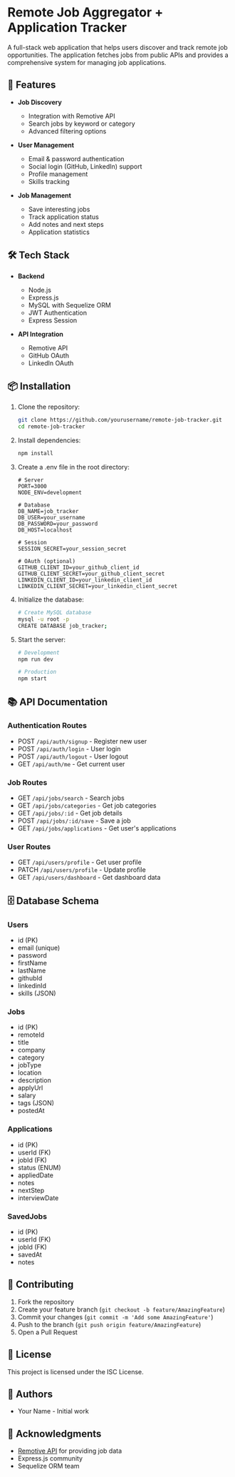 # Remote Job Aggregator + Application Tracker

A full-stack web application that helps users discover and track remote job opportunities. The application fetches jobs from public APIs and provides a comprehensive system for managing job applications.

## 🎯 Features

- **Job Discovery**
  - Integration with Remotive API
  - Search jobs by keyword or category
  - Advanced filtering options

- **User Management**
  - Email & password authentication
  - Social login (GitHub, LinkedIn) support
  - Profile management
  - Skills tracking

- **Job Management**
  - Save interesting jobs
  - Track application status
  - Add notes and next steps
  - Application statistics

## 🛠️ Tech Stack

- **Backend**
  - Node.js
  - Express.js
  - MySQL with Sequelize ORM
  - JWT Authentication
  - Express Session

- **API Integration**
  - Remotive API
  - GitHub OAuth
  - LinkedIn OAuth

## 📦 Installation

1. Clone the repository:
   ```bash
   git clone https://github.com/yourusername/remote-job-tracker.git
   cd remote-job-tracker
   ```

2. Install dependencies:
   ```bash
   npm install
   ```

3. Create a .env file in the root directory:
   ```env
   # Server
   PORT=3000
   NODE_ENV=development

   # Database
   DB_NAME=job_tracker
   DB_USER=your_username
   DB_PASSWORD=your_password
   DB_HOST=localhost

   # Session
   SESSION_SECRET=your_session_secret

   # OAuth (optional)
   GITHUB_CLIENT_ID=your_github_client_id
   GITHUB_CLIENT_SECRET=your_github_client_secret
   LINKEDIN_CLIENT_ID=your_linkedin_client_id
   LINKEDIN_CLIENT_SECRET=your_linkedin_client_secret
   ```

4. Initialize the database:
   ```bash
   # Create MySQL database
   mysql -u root -p
   CREATE DATABASE job_tracker;
   ```

5. Start the server:
   ```bash
   # Development
   npm run dev

   # Production
   npm start
   ```

## 📚 API Documentation

### Authentication Routes
- POST `/api/auth/signup` - Register new user
- POST `/api/auth/login` - User login
- POST `/api/auth/logout` - User logout
- GET `/api/auth/me` - Get current user

### Job Routes
- GET `/api/jobs/search` - Search jobs
- GET `/api/jobs/categories` - Get job categories
- GET `/api/jobs/:id` - Get job details
- POST `/api/jobs/:id/save` - Save a job
- GET `/api/jobs/applications` - Get user's applications

### User Routes
- GET `/api/users/profile` - Get user profile
- PATCH `/api/users/profile` - Update profile
- GET `/api/users/dashboard` - Get dashboard data

## 🗄️ Database Schema

### Users
- id (PK)
- email (unique)
- password
- firstName
- lastName
- githubId
- linkedinId
- skills (JSON)

### Jobs
- id (PK)
- remoteId
- title
- company
- category
- jobType
- location
- description
- applyUrl
- salary
- tags (JSON)
- postedAt

### Applications
- id (PK)
- userId (FK)
- jobId (FK)
- status (ENUM)
- appliedDate
- notes
- nextStep
- interviewDate

### SavedJobs
- id (PK)
- userId (FK)
- jobId (FK)
- savedAt
- notes

## 🤝 Contributing

1. Fork the repository
2. Create your feature branch (`git checkout -b feature/AmazingFeature`)
3. Commit your changes (`git commit -m 'Add some AmazingFeature'`)
4. Push to the branch (`git push origin feature/AmazingFeature`)
5. Open a Pull Request

## 📝 License

This project is licensed under the ISC License.

## 👥 Authors

- Your Name - Initial work

## 🙏 Acknowledgments

- [Remotive API](https://remotive.io/api/remote-jobs) for providing job data
- Express.js community
- Sequelize ORM team 